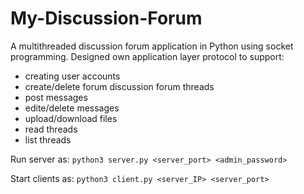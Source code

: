 # My-Discussion-Forum

A multithreaded discussion forum application in Python using socket programming.
Designed own application layer protocol to support:
  * creating user accounts
  * create/delete forum discussion forum threads
  * post messages
  * edite/delete messages
  * upload/download files
  * read threads
  * list threads

Run server as: `python3 server.py <server_port> <admin_password>`

Start clients as: `python3 client.py <server_IP> <server_port>`
